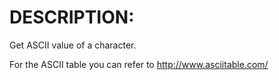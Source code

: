 # DESCRIPTION:

Get ASCII value of a character.

For the ASCII table you can refer to http://www.asciitable.com/
